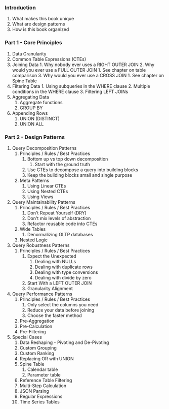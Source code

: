 ### Introduction
1. What makes this book unique
2. What are design patterns
3. How is this book organized

### Part 1 - Core Principles
1. Data Granularity
2. Common Table Expressions (CTEs)
3. Joining Data
		1. Why nobody ever uses a RIGHT OUTER JOIN
		2. Why would you ever use a FULL OUTER JOIN
			1. See chapter on table comparison
		3. Why would you ever use a CROSS JOIN
			1. See chapter on Spine Table
4. Filtering Data
		1. Using subqueries in the WHERE clause
		2. Multiple conditions in the WHERE clause
		3. Filtering LEFT JOINs
5. Aggregating Data
	1. Aggregate functions
	2. GROUP BY
6. Appending Rows
	1. UNION (DISTINCT)
	2. UNION ALL

### Part 2 - Design Patterns
1. Query Decomposition Patterns
	1. Principles / Rules / Best Practices
		1. Bottom up vs top down decomposition
			1. Start with the ground truth
		2. Use CTEs to decompose a query into building blocks
		3. Keep the building blocks small and single purpose
	2. Meta Patterns
		1. Using Linear CTEs
		2. Using Nested CTEs
		3. Using Views
2. Query Maintainability Patterns
	1. Principles / Rules / Best Practices
		1. Don't Repeat Yourself (DRY)
		2. Don't mix levels of abstraction
		3. Refactor reusable code into CTEs
	2. Wide Tables 
		1. Denormalizing OLTP databases
	3. Nested Logic
3. Query Robustness Patterns
	1.  Principles / Rules / Best Practices
		1. Expect the Unexpected
			1. Dealing with NULLs
			2. Dealing with duplicate rows
			3. Dealing with type conversions
			4. Dealing with divide by zero
		2. Start With a LEFT OUTER JOIN
		3. Granularity Alignment
4. Query Performance Patterns
	1.  Principles / Rules / Best Practices
		1. Only select the columns you need
		2. Reduce your data before joining
		3. Choose the faster method
	2. Pre-Aggregation
	3. Pre-Calculation
	4. Pre-Filtering
5. Special Cases
	1. Data Reshaping - Pivoting and De-Pivoting
	2. Custom Grouping
	3. Custom Ranking
	4. Replacing OR with UNION
	5. Spine Table
		1. Calendar table
		2. Parameter table
	6. Reference Table Filtering
	7. Multi-Step Calculation
	8. JSON Parsing
	9. Regular Expressions
	10. Time Series Tables